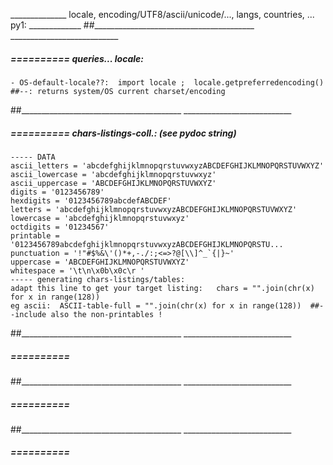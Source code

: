 ______________ locale, encoding/UTF8/ascii/unicode/..., langs, countries, ... py1: _____________
##________________________________________  ___________________________


#####  ==========  queries... locale:
	- OS-default-locale??:  import locale ;  locale.getpreferredencoding()  ##--: returns system/OS current charset/encoding
##________________________________________  ___________________________


#####  ==========  chars-listings-coll.: (see pydoc string)
	----- DATA
    ascii_letters = 'abcdefghijklmnopqrstuvwxyzABCDEFGHIJKLMNOPQRSTUVWXYZ'
    ascii_lowercase = 'abcdefghijklmnopqrstuvwxyz'
    ascii_uppercase = 'ABCDEFGHIJKLMNOPQRSTUVWXYZ'
    digits = '0123456789'
    hexdigits = '0123456789abcdefABCDEF'
    letters = 'abcdefghijklmnopqrstuvwxyzABCDEFGHIJKLMNOPQRSTUVWXYZ'
    lowercase = 'abcdefghijklmnopqrstuvwxyz'
    octdigits = '01234567'
    printable = '0123456789abcdefghijklmnopqrstuvwxyzABCDEFGHIJKLMNOPQRSTU...
    punctuation = '!"#$%&\'()*+,-./:;<=>?@[\\]^_`{|}~'
    uppercase = 'ABCDEFGHIJKLMNOPQRSTUVWXYZ'
    whitespace = '\t\n\x0b\x0c\r '
	----- generating chars-listings/tables:
	adapt this line to get your target listing:   chars = "".join(chr(x) for x in range(128))
	eg ascii:  ASCII-table-full = "".join(chr(x) for x in range(128))  ##--include also the non-printables !
##________________________________________  ___________________________


#####  ==========  
##________________________________________  ___________________________


#####  ==========  
##________________________________________  ___________________________


#####  ==========  
